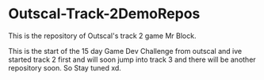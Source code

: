 # Outscal-Track-2DemoRepos
This is the repository of Outscal's track 2 game Mr Block.

This is the start of the 15 day Game Dev Challenge from outscal and ive started track 2 first and will soon jump into track 3 and there will be another repository soon. So Stay tuned xd.
